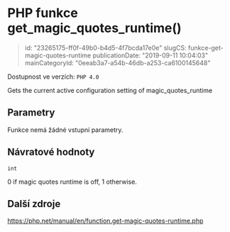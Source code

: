 PHP funkce get_magic_quotes_runtime()
================================

> id: "23265175-ff0f-49b0-b4d5-4f7bcda17e0e"
> slugCS: funkce-get-magic-quotes-runtime
> publicationDate: "2019-09-11 10:04:03"
> mainCategoryId: "0eeab3a7-a54b-46db-a253-ca6100145648"

Dostupnost ve verzích: `PHP 4.0`

Gets the current active configuration setting of magic_quotes_runtime


Parametry
--------------

Funkce nemá žádné vstupní parametry.

Návratové hodnoty
----------------

`int`

0 if magic quotes runtime is off, 1 otherwise.

Další zdroje
------------

https://php.net/manual/en/function.get-magic-quotes-runtime.php
